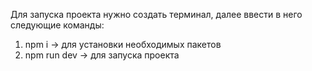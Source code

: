Для запуска проекта нужно создать терминал, далее ввести в него следующие команды:
1) npm i -> для установки необходимых пакетов
2) npm run dev -> для запуска проекта
